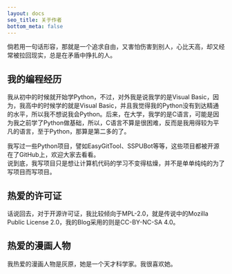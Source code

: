 ```yaml
---
layout: docs
seo_title: 关于作者
bottom_meta: false
---
```


倘若用一句话形容，那就是一个追求自由，又害怕伤害到别人，心比天高，却又经常被拉回现实，总是在矛盾中挣扎的人。

## 我的编程经历

我从初中的时候就开始学Python，不过，对外我是说我学的是Visual Basic，因为，我高中的时候学的就是Visual Basic，并且我觉得我的Python没有到达精通的水平，所以我不想说我会Python。后来，在大学，我学的是C语言，可能是因为我之前学了Python做基础，所以，C语言不算是很困难，反而是我用得较为平凡的语言，至于Python，那算是第二多的了。

我写过一些Python项目，譬如EasyGitTool、SSPUBot等等，这些项目都被开源在了GitHub上，欢迎大家去看看。  
说到底，我写项目只是想让计算机代码的学习不变得枯燥，并不是单单纯纯的为了写项目而写项目。  

## 热爱的许可证

话说回去，对于开源许可证，我比较倾向于MPL-2.0，就是传说中的Mozilla Public License 2.0，我的Blog采用的则是CC-BY-NC-SA 4.0。

## 热爱的漫画人物

我热爱的漫画人物是灰原，她是一个天才科学家。我很喜欢她。
